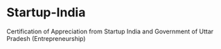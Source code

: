 # Startup-India
Certification of Appreciation from Startup India and Government of Uttar Pradesh (Entrepreneurship)

